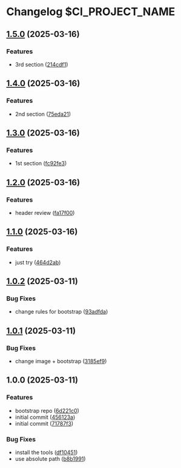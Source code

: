 # Changelog $CI_PROJECT_NAME

## [1.5.0](https://gitlab.com/goit-uni/html-css-fls/goit-markup-hw-04/compare/1.4.0...1.5.0) (2025-03-16)

### Features

* 3rd section ([214cdf1](https://gitlab.com/goit-uni/html-css-fls/goit-markup-hw-04/commit/214cdf1c807757e593beb460a93a9a3b1a6de436))

## [1.4.0](https://gitlab.com/goit-uni/html-css-fls/goit-markup-hw-04/compare/1.3.0...1.4.0) (2025-03-16)

### Features

* 2nd section ([75eda21](https://gitlab.com/goit-uni/html-css-fls/goit-markup-hw-04/commit/75eda2155854f0f563aa83bbd2f8aa16fe9a4b90))

## [1.3.0](https://gitlab.com/goit-uni/html-css-fls/goit-markup-hw-04/compare/1.2.0...1.3.0) (2025-03-16)

### Features

* 1st section ([fc92fe3](https://gitlab.com/goit-uni/html-css-fls/goit-markup-hw-04/commit/fc92fe3b4124fe01a1426ad204ff819209a74e9f))

## [1.2.0](https://gitlab.com/goit-uni/html-css-fls/goit-markup-hw-04/compare/1.1.0...1.2.0) (2025-03-16)

### Features

* header review ([fa17f00](https://gitlab.com/goit-uni/html-css-fls/goit-markup-hw-04/commit/fa17f000f029aca190a27799d4fd62ececccb813))

## [1.1.0](https://gitlab.com/goit-uni/html-css-fls/goit-markup-hw-04/compare/1.0.2...1.1.0) (2025-03-16)

### Features

* just try ([464d2ab](https://gitlab.com/goit-uni/html-css-fls/goit-markup-hw-04/commit/464d2ab6b774e34c453cc2d5683c9743f16b3a02))

## [1.0.2](https://gitlab.com/goit-uni/html-css-fls/goit-markup-hw-04/compare/1.0.1...1.0.2) (2025-03-11)

### Bug Fixes

* change rules for bootstrap ([93adfda](https://gitlab.com/goit-uni/html-css-fls/goit-markup-hw-04/commit/93adfda8332d26255daaf457132052e43cf5c4aa))

## [1.0.1](https://gitlab.com/goit-uni/html-css-fls/goit-markup-hw-04/compare/1.0.0...1.0.1) (2025-03-11)

### Bug Fixes

* change image + bootstrap ([3185ef9](https://gitlab.com/goit-uni/html-css-fls/goit-markup-hw-04/commit/3185ef915c02edf75b3945de74d124d459115fcd))

## 1.0.0 (2025-03-11)

### Features

* bootstrap repo ([6d221c0](https://gitlab.com/goit-uni/html-css-fls/goit-markup-hw-04/commit/6d221c02491f0f365b3df51cda3c1e8761657aa9))
* initial commit ([456123a](https://gitlab.com/goit-uni/html-css-fls/goit-markup-hw-04/commit/456123ada1b0aaa4df7aa109b35e17f296e24312))
* initial commit ([71787f3](https://gitlab.com/goit-uni/html-css-fls/goit-markup-hw-04/commit/71787f36b3060bb5fcd7f738b533539b4f3660f5))

### Bug Fixes

* install the tools ([df10451](https://gitlab.com/goit-uni/html-css-fls/goit-markup-hw-04/commit/df10451a27b8cbd91ef7ae975c7f4169fd3175bd))
* use absolute path ([b8b1991](https://gitlab.com/goit-uni/html-css-fls/goit-markup-hw-04/commit/b8b1991ebbac8a000ec62d3e4b22d92ec7898ca0))
